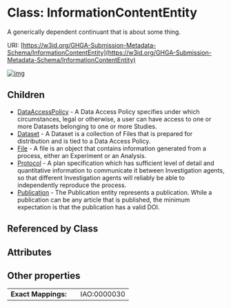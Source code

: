 
# Class: InformationContentEntity


A generically dependent continuant that is about some thing.

URI: [https://w3id.org/GHGA-Submission-Metadata-Schema/InformationContentEntity](https://w3id.org/GHGA-Submission-Metadata-Schema/InformationContentEntity)


[![img](https://yuml.me/diagram/nofunky;dir:TB/class/[Publication],[Protocol],[InformationContentEntity]^-[Publication],[InformationContentEntity]^-[Protocol],[InformationContentEntity]^-[File],[InformationContentEntity]^-[Dataset],[InformationContentEntity]^-[DataAccessPolicy],[File],[Dataset],[DataAccessPolicy])](https://yuml.me/diagram/nofunky;dir:TB/class/[Publication],[Protocol],[InformationContentEntity]^-[Publication],[InformationContentEntity]^-[Protocol],[InformationContentEntity]^-[File],[InformationContentEntity]^-[Dataset],[InformationContentEntity]^-[DataAccessPolicy],[File],[Dataset],[DataAccessPolicy])

## Children

 * [DataAccessPolicy](DataAccessPolicy.md) - A Data Access Policy specifies under which circumstances, legal or otherwise, a user can have access to one or more Datasets belonging to one or more Studies.
 * [Dataset](Dataset.md) - A Dataset is a collection of Files that is prepared for distribution and is tied to a Data Access Policy.
 * [File](File.md) - A file is an object that contains information generated from a process, either an Experiment or an Analysis.
 * [Protocol](Protocol.md) - A plan specification which has sufficient level of detail and quantitative information to communicate it between Investigation agents, so that different Investigation agents will reliably be able to independently reproduce the process.
 * [Publication](Publication.md) - The Publication entity represents a publication. While a publication can be any article that is published, the minimum expectation is that the publication has a valid DOI.

## Referenced by Class


## Attributes


## Other properties

|  |  |  |
| --- | --- | --- |
| **Exact Mappings:** | | IAO:0000030 |

